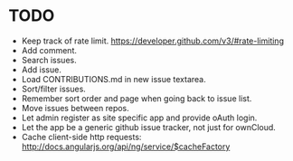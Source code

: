 # TODO

* Keep track of rate limit. https://developer.github.com/v3/#rate-limiting
* Add comment.
* Search issues.
* Add issue.
* Load CONTRIBUTIONS.md in new issue textarea.
* Sort/filter issues.
* Remember sort order and page when going back to issue list.
* Move issues between repos.
* Let admin register as site specific app and provide oAuth login.
* Let the app be a generic github issue tracker, not just for ownCloud.
* Cache client-side http requests: http://docs.angularjs.org/api/ng/service/$cacheFactory
